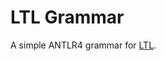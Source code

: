 # LTL Grammar

A simple ANTLR4 grammar for [LTL](https://en.wikipedia.org/wiki/Linear_temporal_logic).
